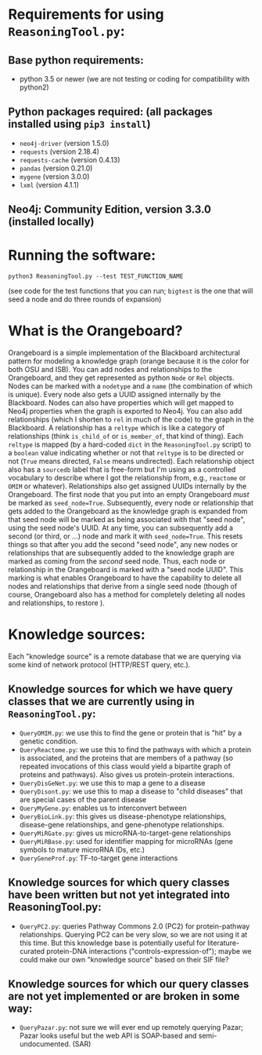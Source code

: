 # Requirements for using `ReasoningTool.py`:

## Base python requirements:
- python 3.5 or newer (we are not testing or coding for compatibility with python2)

## Python packages required: (all packages installed using `pip3 install`)
- `neo4j-driver` (version 1.5.0)
- `requests` (version 2.18.4)
- `requests-cache` (version 0.4.13)
- `pandas` (version 0.21.0)
- `mygene` (version 3.0.0)
- `lxml` (version 4.1.1)

## Neo4j:  Community Edition, version 3.3.0 (installed locally)

# Running the software:

    python3 ReasoningTool.py --test TEST_FUNCTION_NAME
    
(see code for the test functions that you can run; `bigtest` is the one that will 
seed a node and do three rounds of expansion)

# What is the Orangeboard?

Orangeboard is a simple implementation of the Blackboard architectural pattern
for modeling a knowledge graph (orange because it is the color for both OSU and
ISB).  You can add nodes and relationships to the Orangeboard, and they get
represented as python `Node` or `Rel` objects.  Nodes can be marked with a
`nodetype` and a `name` (the combination of which is unique).  Every node also
gets a UUID assigned internally by the Blackboard.  Nodes can also have
properties which will get mapped to Neo4j properties when the graph is exported
to Neo4j. You can also add relationships (which I shorten to `rel` in much of
the code) to the graph in the Blackboard.  A relationship has a `reltype` which
is like a category of relationships (think `is_child_of` or `is_member_of`, that
kind of thing).  Each `reltype` is mapped (by a hard-coded `dict` in the
`ReasoningTool.py` script) to a `boolean` value indicating whether or not that
`reltype` is to be directed or not (`True` means directed, `False` means
undirected). Each relationship object also has a `sourcedb` label that is
free-form but I'm using as a controlled vocabulary to describe where I got the
relationship from, e.g., `reactome` or `OMIM` or whatever). Relationships also
get assigned UUIDs internally by the Orangeboard. The first node that you put
into an empty Orangeboard *must* be marked as `seed_node=True`. Subsequently,
every node or relationship that gets added to the Orangeboard as the knowledge
graph is expanded from that seed node will be marked as being associated with
that "seed node", using the seed node's UUID. At any time, you can subsequently
add a second (or third, or ...) node and mark it with `seed_node=True`. This
resets things so that after you add the second "seed node", any new nodes or
relationships that are subsequently added to the knowledge graph are marked as
coming from the *second* seed node. Thus, each node or relationship in the
Orangeboard is marked with a "seed node UUID". This marking is what enables
Orangeboard to have the capability to delete all nodes and relationships that
derive from a single seed node (though of course, Orangeboard also has a method
for completely deleting all nodes and relationships, to restore ).

# Knowledge sources:

Each "knowledge source" is a remote database that we are querying via some kind
of network protocol (HTTP/REST query, etc.). 

## Knowledge sources for which we have query classes that we are currently using in `ReasoningTool.py`:

- `QueryOMIM.py`:  we use this to find the gene or protein that is "hit" by a genetic condition.
- `QueryReactome.py`: we use this to find the pathways with which a protein is
  associated, and the proteins that are members of a pathway (so repeated invocations of this class
  would yield a bipartite graph of proteins and pathways). Also gives us protein-protein interactions.
- `QueryDisGeNet.py`: we use this to map a gene to a disease
- `QueryDisont.py`: we use this to map a disease to "child diseases" that are special cases of the parent disease
- `QueryMyGene.py`: enables us to interconvert between 
- `QueryBioLink.py`:  this gives us disease-phenotype relationships, disease-gene relationships, 
and gene-phenotype relationships.
- `QueryMiRGate.py`: gives us microRNA-to-target-gene relationships
- `QueryMiRBase.py`: used for identifier mapping for microRNAs (gene symbols to mature microRNA IDs, etc.)
- `QueryGeneProf.py`: TF-to-target gene interactions

## Knowledge sources for which query classes have been written but not yet integrated into ReasoningTool.py:

- `QueryPC2.py`: queries Pathway Commons 2.0 (PC2) for protein-pathway
  relationships. Querying PC2 can be very slow, so we are not using it at this time. But this knowledge
  base is potentially useful for literature-curated protein-DNA interactions ("controls-expression-of");
  maybe we could make our own "knowledge source" based on their SIF file?

## Knowledge sources for which our query classes are not yet implemented or are broken in some way:

- `QueryPazar.py`: not sure we will ever end up remotely querying Pazar; Pazar looks useful but the web API is 
SOAP-based and semi-undocumented. (SAR)
